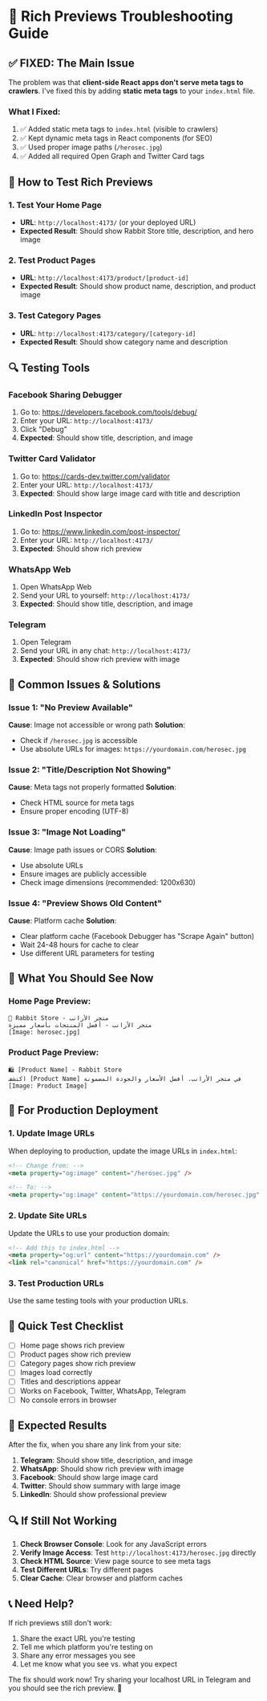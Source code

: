 # 🔧 Rich Previews Troubleshooting Guide

## ✅ **FIXED: The Main Issue**

The problem was that **client-side React apps don't serve meta tags to crawlers**. I've fixed this by adding **static meta tags** to your `index.html` file.

### **What I Fixed:**

1. ✅ Added static meta tags to `index.html` (visible to crawlers)
2. ✅ Kept dynamic meta tags in React components (for SEO)
3. ✅ Used proper image paths (`/herosec.jpg`)
4. ✅ Added all required Open Graph and Twitter Card tags

## 🧪 **How to Test Rich Previews**

### **1. Test Your Home Page**

- **URL**: `http://localhost:4173/` (or your deployed URL)
- **Expected Result**: Should show Rabbit Store title, description, and hero image

### **2. Test Product Pages**

- **URL**: `http://localhost:4173/product/[product-id]`
- **Expected Result**: Should show product name, description, and product image

### **3. Test Category Pages**

- **URL**: `http://localhost:4173/category/[category-id]`
- **Expected Result**: Should show category name and description

## 🔍 **Testing Tools**

### **Facebook Sharing Debugger**

1. Go to: https://developers.facebook.com/tools/debug/
2. Enter your URL: `http://localhost:4173/`
3. Click "Debug"
4. **Expected**: Should show title, description, and image

### **Twitter Card Validator**

1. Go to: https://cards-dev.twitter.com/validator
2. Enter your URL: `http://localhost:4173/`
3. **Expected**: Should show large image card with title and description

### **LinkedIn Post Inspector**

1. Go to: https://www.linkedin.com/post-inspector/
2. Enter your URL: `http://localhost:4173/`
3. **Expected**: Should show rich preview

### **WhatsApp Web**

1. Open WhatsApp Web
2. Send your URL to yourself: `http://localhost:4173/`
3. **Expected**: Should show title, description, and image

### **Telegram**

1. Open Telegram
2. Send your URL in any chat: `http://localhost:4173/`
3. **Expected**: Should show rich preview with image

## 🚨 **Common Issues & Solutions**

### **Issue 1: "No Preview Available"**

**Cause**: Image not accessible or wrong path
**Solution**:

- Check if `/herosec.jpg` is accessible
- Use absolute URLs for images: `https://yourdomain.com/herosec.jpg`

### **Issue 2: "Title/Description Not Showing"**

**Cause**: Meta tags not properly formatted
**Solution**:

- Check HTML source for meta tags
- Ensure proper encoding (UTF-8)

### **Issue 3: "Image Not Loading"**

**Cause**: Image path issues or CORS
**Solution**:

- Use absolute URLs
- Ensure images are publicly accessible
- Check image dimensions (recommended: 1200x630)

### **Issue 4: "Preview Shows Old Content"**

**Cause**: Platform cache
**Solution**:

- Clear platform cache (Facebook Debugger has "Scrape Again" button)
- Wait 24-48 hours for cache to clear
- Use different URL parameters for testing

## 📱 **What You Should See Now**

### **Home Page Preview:**

```
🏪 Rabbit Store - متجر الأرانب
متجر الأرانب - أفضل المنتجات بأسعار مميزة
[Image: herosec.jpg]
```

### **Product Page Preview:**

```
🛍️ [Product Name] - Rabbit Store
اكتشف [Product Name] في متجر الأرانب. أفضل الأسعار والجودة المضمونة
[Image: Product Image]
```

## 🔧 **For Production Deployment**

### **1. Update Image URLs**

When deploying to production, update the image URLs in `index.html`:

```html
<!-- Change from: -->
<meta property="og:image" content="/herosec.jpg" />

<!-- To: -->
<meta property="og:image" content="https://yourdomain.com/herosec.jpg" />
```

### **2. Update Site URLs**

Update the URLs to use your production domain:

```html
<!-- Add this to index.html -->
<meta property="og:url" content="https://yourdomain.com" />
<link rel="canonical" href="https://yourdomain.com" />
```

### **3. Test Production URLs**

Use the same testing tools with your production URLs.

## 🎯 **Quick Test Checklist**

- [ ] Home page shows rich preview
- [ ] Product pages show rich preview
- [ ] Category pages show rich preview
- [ ] Images load correctly
- [ ] Titles and descriptions appear
- [ ] Works on Facebook, Twitter, WhatsApp, Telegram
- [ ] No console errors in browser

## 🚀 **Expected Results**

After the fix, when you share any link from your site:

1. **Telegram**: Should show title, description, and image
2. **WhatsApp**: Should show rich preview with image
3. **Facebook**: Should show large image card
4. **Twitter**: Should show summary with large image
5. **LinkedIn**: Should show professional preview

## 🔍 **If Still Not Working**

1. **Check Browser Console**: Look for any JavaScript errors
2. **Verify Image Access**: Test `http://localhost:4173/herosec.jpg` directly
3. **Check HTML Source**: View page source to see meta tags
4. **Test Different URLs**: Try different pages
5. **Clear Cache**: Clear browser and platform caches

## 📞 **Need Help?**

If rich previews still don't work:

1. Share the exact URL you're testing
2. Tell me which platform you're testing on
3. Share any error messages you see
4. Let me know what you see vs. what you expect

The fix should work now! Try sharing your localhost URL in Telegram and you should see the rich preview. 🎉
